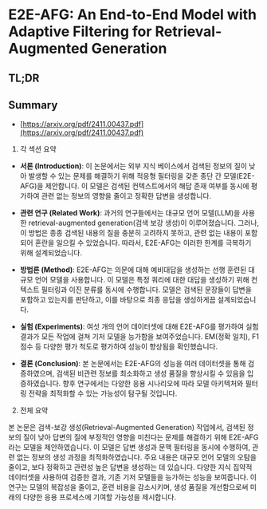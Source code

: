 # E2E-AFG: An End-to-End Model with Adaptive Filtering for Retrieval-Augmented Generation
## TL;DR
## Summary
- [https://arxiv.org/pdf/2411.00437.pdf](https://arxiv.org/pdf/2411.00437.pdf)

1. 각 섹션 요약

- **서론 (Introduction)**: 이 논문에서는 외부 지식 베이스에서 검색된 정보의 질이 낮아 발생할 수 있는 문제를 해결하기 위해 적응형 필터링을 갖춘 종단 간 모델(E2E-AFG)을 제안합니다. 이 모델은 검색된 컨텍스트에서의 해답 존재 여부를 동시에 평가하여 관련 없는 정보의 영향을 줄이고 정확한 답변을 생성합니다.

- **관련 연구 (Related Work)**: 과거의 연구들에서는 대규모 언어 모델(LLM)을 사용한 retrieval-augmented generation(검색 보강 생성)이 이루어졌습니다. 그러나, 이 방법은 종종 검색된 내용의 질을 충분히 고려하지 못하고, 관련 없는 내용이 포함되어 혼란을 일으킬 수 있었습니다. 따라서, E2E-AFG는 이러한 한계를 극복하기 위해 설계되었습니다.

- **방법론 (Method)**: E2E-AFG는 의문에 대해 예비대답을 생성하는 선행 훈련된 대규모 언어 모델을 사용합니다. 이 모델은 특정 쿼리에 대한 대답을 생성하기 위해 컨텍스트 필터링과 이진 분류를 동시에 수행합니다. 모델은 검색된 문장들이 답변을 포함하고 있는지를 판단하고, 이를 바탕으로 최종 응답을 생성하게끔 설계되었습니다.

- **실험 (Experiments)**: 여섯 개의 언어 데이터셋에 대해 E2E-AFG를 평가하여 실험 결과가 모든 작업에 걸쳐 기저 모델을 능가함을 보여주었습니다. EM(정확 일치), F1 점수 등 다양한 평가 척도로 평가하여 성능이 향상됨을 확인했습니다.

- **결론 (Conclusion)**: 본 논문에서는 E2E-AFG의 성능을 여러 데이터셋을 통해 검증하였으며, 검색된 비관련 정보를 최소화하고 생성 품질을 향상시킬 수 있음을 입증하였습니다. 향후 연구에서는 다양한 응용 시나리오에 따라 모델 아키텍처와 필터링 전략을 최적화할 수 있는 가능성이 탐구될 것입니다.

2. 전체 요약

본 논문은 검색-보강 생성(Retrieval-Augmented Generation) 작업에서, 검색된 정보의 질이 낮아 답변의 질에 부정적인 영향을 미친다는 문제를 해결하기 위해 E2E-AFG라는 모델을 제안하였습니다. 이 모델은 답변 생성과 문맥 필터링을 동시에 수행하여, 관련 없는 정보의 생성 과정을 최적화하였습니다. 주요 내용은 대규모 언어 모델의 오탐을 줄이고, 보다 정확하고 관련성 높은 답변을 생성하는 데 있습니다. 다양한 지식 집약적 데이터셋을 사용하여 검증한 결과, 기존 기저 모델들을 능가하는 성능을 보여줍니다. 이 연구는 모델의 복잡성을 줄이고, 훈련 비용을 감소시키며, 생성 품질을 개선함으로써 미래의 다양한 응용 프로세스에 기여할 가능성을 제시합니다.